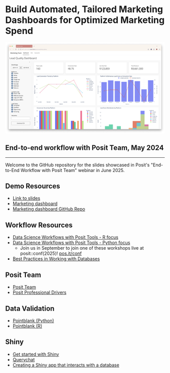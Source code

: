 # Build Automated, Tailored Marketing Dashboards for Optimized Marketing Spend 

![](images/screenshot.png)

## End-to-end workflow with Posit Team, May 2024

---

Welcome to the GitHub repository for the slides showcased in Posit's "End-to-End Workflow with Posit Team" webinar in June 2025.

## Demo Resources

* [Link to slides](https://ivelasq-2025-06-25-marketing-demo.share.connect.posit.cloud/)
* [Marketing dashboard](https://pub.current.posit.team/public/marketing-demo/)
* [Marketing dashboard GitHub Repo](https://github.com/posit-marketing/marketing-dashboard)

## Workflow Resources

* [Data Science Workflows with Posit Tools - R focus](https://posit-conf-2024.github.io/ds-workflows-r/)
* [Data Science Workflows with Posit Tools - Python focus](https://github.com/posit-conf-2024/ds-workflows-python)
  * Join us in September to join one of these workshops live at posit::conf(2025)! [pos.it/conf](https://pos.it/conf)
* [Best Practices in Working with Databases](https://solutions.posit.co/connections/db/)

## Posit Team

* [Posit Team](https://posit.co/products/enterprise/team/)
* [Posit Professional Drivers](https://solutions.posit.co/connections/db/databases/?_gl=1*dvoc14*_up*MQ..*_ga*MTQwNDcyMTk0OC4xNzUwNjg4Mjkw*_ga_X64JZVV9NC*czE3NTA2ODgyODkkbzEkZzAkdDE3NTA2ODgyODkkajYwJGwwJGgw)

## Data Validation

* [Pointblank (Python)](https://posit-dev.github.io/pointblank/)
* [Pointblank (R)](https://rstudio.github.io/pointblank/)

## Shiny

* [Get started with Shiny](https://shiny.posit.co/getstarted)
* [Querychat](https://github.com/posit-dev/querychat)
* [Creating a Shiny app that interacts with a database](https://posit.co/blog/shiny-with-databases/)

